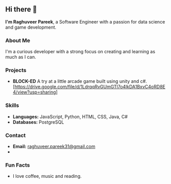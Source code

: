 ## Hi there 👋

**I'm Raghuveer Pareek**, a Software Engineer with a passion for data science and game development.

### About Me
I'm a curious developer with a strong focus on creating and learning as much as I can. 

### Projects
* **BLOCK-ED** A try at a little arcade game built using unity and c#. [https://drive.google.com/file/d/1LdrqqRvGUmGTl7o4lkDA1BxvC4oRD8E4/view?usp=sharing]

### Skills
* **Languages:** JavaScript, Python, HTML, CSS, Java, C#
* **Databases:** PostgreSQL

### Contact
* **Email:** raghuveer.pareek31@gmail.com
* 
### Fun Facts
* I love coffee, music and reading.
